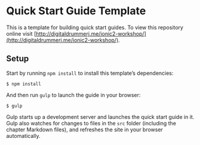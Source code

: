# Quick Start Guide Template

This is a template for building quick start guides. To view this repository online visit [http://digitaldrummerj.me/ionic2-workshop/](http://digitaldrummerj.me/ionic2-workshop/).

## Setup

Start by running `npm install` to install this template’s dependencies:

```
$ npm install
```

And then run `gulp` to launch the guide in your browser:

```
$ gulp
```

Gulp starts up a development server and launches the quick start guide in it. Gulp also watches for changes to files in the `src` folder (including the chapter Markdown files), and refreshes the site in your browser automatically.
